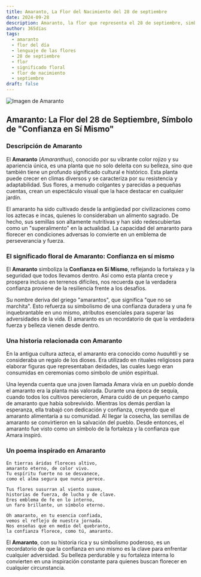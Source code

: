 ```yaml
---
title: Amaranto, La Flor del Nacimiento del 28 de septiembre
date: 2024-09-28
description: Amaranto, la flor que representa el 28 de septiembre, simboliza Confianza en sí mismo. Descubre su fascinante historia, significado en el lenguaje de las flores y una poesía que celebra su belleza.
author: 365días
tags:
  - amaranto
  - flor del día
  - lenguaje de las flores
  - 28 de septiembre
  - flor
  - significado floral
  - flor de nacimiento
  - septiembre
draft: false
---
```


![Imagen de Amaranto](https://cdn.pixabay.com/photo/2017/09/20/19/42/foxtail-2769772_640.jpg#center)


## Amaranto: La Flor del 28 de Septiembre, Símbolo de "Confianza en Sí Mismo"

### Descripción de Amaranto

El **Amaranto** (_Amaranthus_), conocido por su vibrante color rojizo y su apariencia única, es una planta que no solo deleita con su belleza, sino que también tiene un profundo significado cultural e histórico. Esta planta puede crecer en climas diversos y se caracteriza por su resistencia y adaptabilidad. Sus flores, a menudo colgantes y parecidas a pequeñas cuentas, crean un espectáculo visual que la hace destacar en cualquier jardín.

El amaranto ha sido cultivado desde la antigüedad por civilizaciones como los aztecas e incas, quienes lo consideraban un alimento sagrado. De hecho, sus semillas son altamente nutritivas y han sido redescubiertas como un "superalimento" en la actualidad. La capacidad del amaranto para florecer en condiciones adversas lo convierte en un emblema de perseverancia y fuerza.

### El significado floral de Amaranto: Confianza en sí mismo

El **Amaranto** simboliza la **Confianza en Sí Mismo**, reflejando la fortaleza y la seguridad que todos llevamos dentro. Así como esta planta crece y prospera incluso en terrenos difíciles, nos recuerda que la verdadera confianza proviene de la resiliencia frente a los desafíos.

Su nombre deriva del griego "amarantos", que significa "que no se marchita". Esto refuerza su simbolismo de una confianza duradera y una fe inquebrantable en uno mismo, atributos esenciales para superar las adversidades de la vida. El amaranto es un recordatorio de que la verdadera fuerza y belleza vienen desde dentro.

### Una historia relacionada con Amaranto

En la antigua cultura azteca, el amaranto era conocido como _huauhtli_ y se consideraba un regalo de los dioses. Era utilizado en rituales religiosos para elaborar figuras que representaban deidades, las cuales luego eran consumidas en ceremonias como símbolo de unión espiritual.

Una leyenda cuenta que una joven llamada Amara vivía en un pueblo donde el amaranto era la planta más valorada. Durante una época de sequía, cuando todos los cultivos perecieron, Amara cuidó de un pequeño campo de amaranto que había sobrevivido. Mientras los demás perdían la esperanza, ella trabajó con dedicación y confianza, creyendo que el amaranto alimentaría a su comunidad. Al llegar la cosecha, las semillas de amaranto se convirtieron en la salvación del pueblo. Desde entonces, el amaranto fue visto como un símbolo de la fortaleza y la confianza que Amara inspiró.

### Un poema inspirado en Amaranto

```
En tierras áridas floreces altivo,  
amaranto eterno, de color vivo.  
Tu espíritu fuerte no se desvanece,  
como el alma segura que nunca perece.

Tus flores susurran al viento suave,  
historias de fuerza, de lucha y de clave.  
Eres emblema de fe en lo interno,  
un faro brillante, un símbolo eterno.

Oh amaranto, en tu esencia confiada,  
vemos el reflejo de nuestra jornada.  
Nos enseñas que en medio del quebranto,  
la confianza florece, como tú, amaranto.
```

El **Amaranto**, con su historia rica y su simbolismo poderoso, es un recordatorio de que la confianza en uno mismo es la clave para enfrentar cualquier adversidad. Su belleza perdurable y su fortaleza interna lo convierten en una inspiración constante para quienes buscan florecer en cualquier circunstancia.
